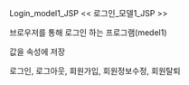 Login_model1_JSP
<< 로그인_모델1_JSP >>

브로우저를 통해 로그인 하는 프로그램(medel1)

값을 속성에 저장

로그인, 로그아웃, 회원가입, 회원정보수정, 회원탈퇴

